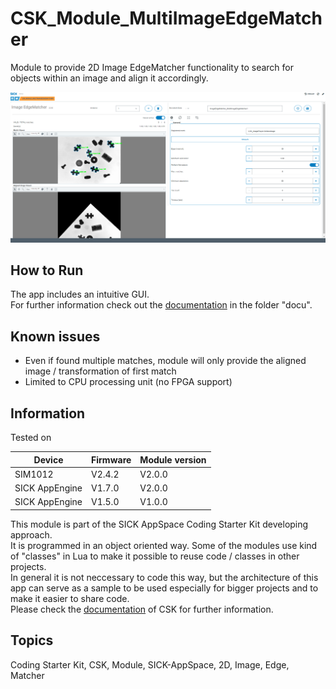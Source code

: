 # CSK_Module_MultiImageEdgeMatcher

Module to provide 2D Image EdgeMatcher functionality to search for objects within an image and align it accordingly.  

![plot](./docu/media/UI_Screenshot.png)

## How to Run

The app includes an intuitive GUI.  
For further information check out the [documentation](https://raw.githack.com/SICKAppSpaceCodingStarterKit/CSK_Module_MultiImageEdgeMatcher/main/docu/CSK_Module_MultiImageEdgeMatcher.html) in the folder "docu".

## Known issues
- Even if found multiple matches, module will only provide the aligned image / transformation of first match  
- Limited to CPU processing unit (no FPGA support)  

## Information

Tested on  

|Device|Firmware|Module version
|--|--|--|
|SIM1012|V2.4.2|V2.0.0|
|SICK AppEngine|V1.7.0|V2.0.0|
|SICK AppEngine|V1.5.0|V1.0.0|

This module is part of the SICK AppSpace Coding Starter Kit developing approach.  
It is programmed in an object oriented way. Some of the modules use kind of "classes" in Lua to make it possible to reuse code / classes in other projects.  
In general it is not neccessary to code this way, but the architecture of this app can serve as a sample to be used especially for bigger projects and to make it easier to share code.  
Please check the [documentation](https://github.com/SICKAppSpaceCodingStarterKit/.github/blob/main/docu/SICKAppSpaceCodingStarterKit_Documentation.md) of CSK for further information.  

## Topics

Coding Starter Kit, CSK, Module, SICK-AppSpace, 2D, Image, Edge, Matcher
